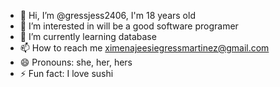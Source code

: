 - 👋 Hi, I’m @gressjess2406, I'm 18 years old
- 👀 I’m interested in will be a good software programer
- 🌱 I’m currently learning database
- 📫 How to reach me ximenajeesiegressmartinez@gmail.com
- 😄 Pronouns: she, her, hers
- ⚡ Fun fact: I love sushi

